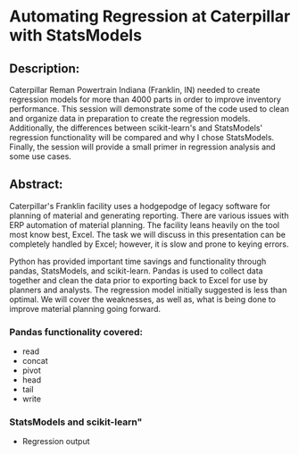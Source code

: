 # Automating Regression at Caterpillar with StatsModels

## Description:

Caterpillar Reman Powertrain Indiana (Franklin, IN) needed to create regression models for more than 4000 parts in order to improve inventory performance. This session will demonstrate some of the code used to clean and organize data in preparation to create the regression models. Additionally, the differences between scikit-learn's and StatsModels' regression functionality will be compared and why I chose StatsModels. Finally, the session will provide a small primer in regression analysis and some use cases.

## Abstract:

Caterpillar's Franklin facility uses a hodgepodge of legacy software for planning of material and generating reporting. There are various issues with ERP automation of material planning. The facility leans heavily on the tool most know best, Excel. The task we will discuss in this presentation can be completely handled by Excel; however, it is slow and prone to keying errors.

Python has provided important time savings and functionality through pandas, StatsModels, and scikit-learn. Pandas is used to collect data together and clean the data prior to exporting back to Excel for use by planners and analysts. The regression model initially suggested is less than optimal. We will cover the weaknesses, as well as, what is being done to improve material planning going forward.

### Pandas functionality covered:
* read
* concat
* pivot
* head
* tail
* write

### StatsModels and scikit-learn"
* Regression output
